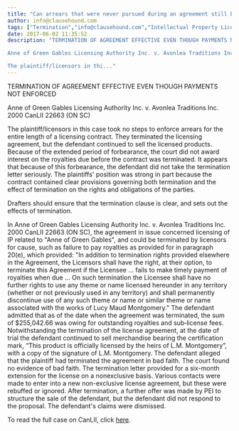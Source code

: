 ```yaml
---
title: "Can arrears that were never pursued during an agreement still be sought after its termination?"
author: info@clausehound.com
tags: ["Termination","info@clausehound.com","Intellectual Property Licensing Agreement","Royalties"]
date: 2017-06-02 11:35:52
description: "TERMINATION OF AGREEMENT EFFECTIVE EVEN THOUGH PAYMENTS NOT ENFORCED

Anne of Green Gables Licensing Authority Inc. v. Avonlea Traditions Inc. 2000 CanLII 22663 (ON SC)

The plaintiff/licensors in thi..."
---
```


TERMINATION OF AGREEMENT EFFECTIVE EVEN THOUGH PAYMENTS NOT ENFORCED

Anne of Green Gables Licensing Authority Inc. v. Avonlea Traditions Inc. 2000 CanLII 22663 (ON SC)

The plaintiff/licensors in this case took no steps to enforce arrears for the entire length of a licensing contract. They terminated the licensing agreement, but the defendant continued to sell the licensed products. Because of the extended period of forbearance, the court did not award interest on the royalties due before the contract was terminated. It appears that because of this forbearance, the defendant did not take the termination letter seriously. The plaintiffs' position was strong in part because the contract contained clear provisions governing both termination and the effect of termination on the rights and obligations of the parties.

Drafters should ensure that the termination clause is clear, and sets out the effects of termination.

In Anne of Green Gables Licensing Authority Inc. v. Avonlea Traditions Inc. 2000 CanLII 22663 (ON SC), the agreement in issue concerned licensing of IP related to "Anne of Green Gables", and could be terminated by licensors for cause, such as failure to pay royalties as provided for in paragraph 20(e), which provided: "In addition to termination rights provided elsewhere in the Agreement, the Licensors shall have the right, at their option, to terminate this Agreement if the Licensee ... fails to make timely payment of royalties when due ... On such termination the Licensee shall have no further rights to use any theme or name licensed hereunder in any territory (whether or not previously used in any territory) and shall permanently discontinue use of any such theme or name or similar theme or name associated with the works of Lucy Maud Montgomery." The defendant admitted that as of the date when the agreement was terminated, the sum of $255,042.66 was owing for outstanding royalties and sub‑license fees. Notwithstanding the termination of the license agreement, at the date of trial the defendant continued to sell merchandise bearing the certification mark, “This product is officially licensed by the heirs of L.M. Montgomery”, with a copy of the signature of L.M. Montgomery. The defendant alleged that the plaintiff had terminated the agreement in bad faith. The court found no evidence of bad faith. The termination letter provided for a six-month extension for the license on a nonexclusive basis. Various contacts were made to enter into a new non-exclusive license agreement, but these were rebuffed or ignored. After termination, a further offer was made by PEI to structure the sale of the defendant, but the defendant did not respond to the proposal. The defendant's claims were dismissed.

To read the full case on CanLII, click [here](http://www.canlii.org/en/on/onsc/doc/2000/2000canlii22663/2000canlii22663.html).